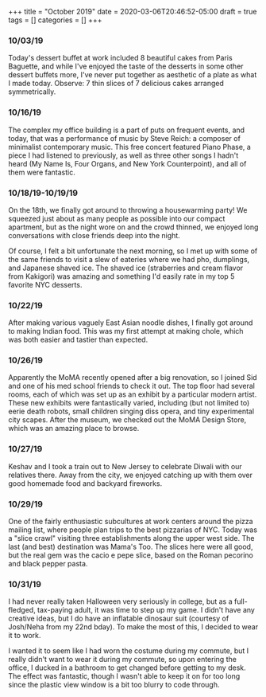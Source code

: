 +++
title = "October 2019"
date = 2020-03-06T20:46:52-05:00
draft = true
tags = []
categories = []
+++

### 10/03/19

Today's dessert buffet at work included 8 beautiful cakes from Paris Baguette, and while I've enjoyed the taste of the desserts in some other dessert buffets more, I've never put together as aesthetic of a plate as what I made today. Observe: 7 thin slices of 7 delicious cakes arranged symmetrically.


### 10/16/19

The complex my office building is a part of puts on frequent events, and today, that was a performance of music by Steve Reich: a composer of minimalist contemporary music. This free concert featured Piano Phase, a piece I had listened to previously, as well as three other songs I hadn't heard (My Name Is, Four Organs, and New York Counterpoint), and all of them were fantastic.


### 10/18/19-10/19/19

On the 18th, we finally got around to throwing a housewarming party! We squeezed just about as many people as possible into our compact apartment, but as the night wore on and the crowd thinned, we enjoyed long conversations with close friends deep into the night.

Of course, I felt a bit unfortunate the next morning, so I met up with some of the same friends to visit a slew of eateries where we had pho, dumplings, and Japanese shaved ice. The shaved ice (straberries and cream flavor from Kakigori) was amazing and something I'd easily rate in my top 5 favorite NYC desserts.


### 10/22/19

After making various vaguely East Asian noodle dishes, I finally got around to making Indian food. This was my first attempt at making chole, which was both easier and tastier than expected.


### 10/26/19

Apparently the MoMA recently opened after a big renovation, so I joined Sid and one of his med school friends to check it out. The top floor had several rooms, each of which was set up as an exhibit by a particular modern artist. These new exhibits were fantastically varied, including (but not limited to) eerie death robots, small children singing diss opera, and tiny experimental city scapes. After the museum, we checked out the MoMA Design Store, which was an amazing place to browse.


### 10/27/19

Keshav and I took a train out to New Jersey to celebrate Diwali with our relatives there. Away from the city, we enjoyed catching up with them over good homemade food and backyard fireworks.


### 10/29/19

One of the fairly enthusiastic subcultures at work centers around the pizza mailing list, where people plan trips to the best pizzarias of NYC. Today was a "slice crawl" visiting three establishments along the upper west side. The last (and best) destination was Mama's Too. The slices here were all good, but the real gem was the cacio e pepe slice, based on the Roman pecorino and black pepper pasta.


### 10/31/19

I had never really taken Halloween very seriously in college, but as a full-fledged, tax-paying adult, it was time to step up my game. I didn't have any creative ideas, but I do have an inflatable dinosaur suit (courtesy of Josh/Neha from my 22nd bday). To make the most of this, I decided to wear it to work.

I wanted it to seem like I had worn the costume during my commute, but I really didn't want to wear it during my commute, so upon entering the office, I ducked in a bathroom to get changed before getting to my desk. The effect was fantastic, though I wasn't able to keep it on for too long since the plastic view window is a bit too blurry to code through.

